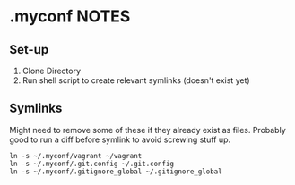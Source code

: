 # .myconf NOTES

## Set-up

1. Clone Directory
2. Run shell script to create relevant symlinks (doesn't exist yet)

## Symlinks

Might need to remove some of these if they already exist as files.  Probably
good to run a diff before symlink to avoid screwing stuff up.

```
ln -s ~/.myconf/vagrant ~/vagrant
ln -s ~/.myconf/.git.config ~/.git.config
ln -s ~/.myconf/.gitignore_global ~/.gitignore_global
```
